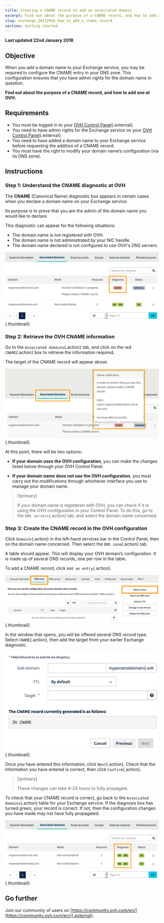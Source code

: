 ```yaml
---
title: Creating a CNAME record to add an associated domain
excerpt: Find out about the purpose of a CNAME record, and how to add one at OVH
slug: exchange_20132016_how_to_add_a_cname_record
section: Getting started
---
```


**Last updated 22nd January 2018**

## Objective

When you add a domain name to your Exchange service, you may be required to configure the CNAME entry in your DNS zone. This configuration ensures that you have admin rights for the domain name in question.

**Find out about the purpose of a CNAME record, and how to add one at OVH.**

## Requirements

- You must be logged in to your [OVH Control Panel](https://www.ovh.com/auth/?action=gotomanager){.external}.
- You need to have admin rights for the Exchange service on your [OVH Control Panel](https://www.ovh.com/auth/?action=gotomanager){.external}.
- You need to have added a domain name to your Exchange service before requesting the addition of a CNAME record.
- You must have the right to modify your domain name’s configuration (via its DNS zone).

## Instructions

### Step 1: Understand the CNAME diagnostic at OVH

The **CNAME** (Canonical Name) diagnostic box appears in certain cases when you declare a domain name on your Exchange service.

Its purpose is to prove that you are the admin of the domain name you would like to declare.

This diagnostic can appear for the following situations:

- The domain name is not registered with OVH.
- The domain name is not administrated by your NIC handle.
- The domain name declared is not configured to use OVH's DNS servers.

![Exchange](images/cname_exchange_diagnostic.png){.thumbnail}

### Step 2: Retrieve the OVH CNAME information

Go to the `Associated domains`{.action} tab, and click on the red `CNAME`{.action} box to retrieve the information required.

The target of the CNAME record will appear above.

![Exchange](images/cname_exchange_informations.png){.thumbnail}

At this point, there will be two options:

- **If your domain uses the OVH configuration**, you can make the changes listed below through your OVH Control Panel.

- **If your domain name does not use the OVH configuration**, you must carry out the modifications through whichever interface you use to manage your domain name.

> [!primary]
>
> If your domain name is registered with OVH, you can check if it is using the OVH configuration in your Control Panel. To do this, go to the `DNS servers`{.action} tab, and select the domain name concerned.
>

### Step 3: Create the CNAME record in the OVH configuration

Click `Domains`{.action} in the left-hand services bar in the Control Panel, then on the domain name concerned. Then select the `DNS zone`{.action} tab.

A table should appear. This will display your OVH domain’s configuration. It is made up of several DNS records, one per row in the table.

To add a CNAME record, click `Add an entry`{.action}.

![Exchange](images/cname_exchange_add_entry_step1.png){.thumbnail}

In the window that opens, you will be offered several DNS record type. Select `CNAME`{.action}, then add the target from your earlier Exchange diagnostic.

![Exchange](images/cname_add_entry_dns_zone.png){.thumbnail}

Once you have entered this information, click `Next`{.action}. Check that the information you have entered is correct, then click `Confirm`{.action}.

> [!primary]
>
> These changes can take 4-24 hours to fully propagate.
>

To check that your CNAME record is correct, go back to the `Associated domains`{.action} table for your Exchange service. If the diagnosis box has turned green, your record is correct. If not, then the configuration changes you have made may not have fully propagated.

![Exchange](images/cname_exchange_diagnostic_green.png){.thumbnail}

## Go further

Join our community of users on [https://community.ovh.com/en/](https://community.ovh.com/en/){.external}.
